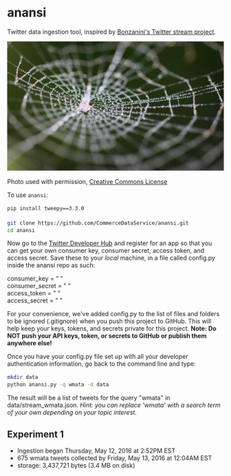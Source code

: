 # anansi
Twitter data ingestion tool, inspired by [Bonzanini's Twitter stream project](https://gist.github.com/bonzanini/af0463b927433c73784d).

![Spider web with dew](figures/web.jpg)

Photo used with permission, [Creative Commons License](https://www.flickr.com/photos/billdamon/9999441844/in/photolist-geBKFJ-78XWAt-8hH7oD-addhzJ-5wrtoF-5wr2sV-78XYzt-fFDTuR-8hvdn3-8KqGNc-8QEkxD-bUGBet-78XXon-r7YuEB-792QzY-f1YBq2-4MX5RR-58Ew3n-5tMEpu-5Txgvn-NDYxe-aTfp7-5pLcJv-2UegpA-jTcuT4-npTgP-5SC8Xu-6ov6LH-3jLSBu-ahyzqV-8hvke1-uQUXQ-8WkHvV-5h9xdK-BpYn-oqFWid-7XgS1k-7gtg7J-xwsCpx-6ur1W9-6zmQc7-a2UQHo-BEhKC-8dFQ3q-78XXSt-5YZuNX-3nwa1-ahyzLv-7eaaA9-6ozkWf)

To use `anansi`:    

```bash
pip install tweepy==3.3.0

git clone https://github.com/CommerceDataService/anansi.git
cd anansi
```

Now go to the [Twitter Developer Hub](https://apps.twitter.com/) and register for an app so that you can get your own consumer key, consumer secret, access token, and access secret.  Save these to your _local_ machine, in a file called config.py inside the anansi repo as such:

consumer_key    = " "    
consumer_secret = " "    
access_token    = " "    
access_secret   = " "    

For your convenience, we've added config.py to the list of files and folders to be ignored (.gitignore) when you push this project to GitHub. This will help keep your keys, tokens, and secrets private for this project. __Note: Do NOT push your API keys, token, or secrets to GitHub or publish them anywhere else!__

Once you have your config.py file set up with all your developer authentication information, go back to the command line and type:

```bash
mkdir data
python anansi.py -q wmata -d data
```
The result will be a list of tweets for the query "wmata" in data/stream_wmata.json. _Hint: you can replace 'wmata' with a search term of your own depending on your topic interest._


## Experiment 1
 - Ingestion began Thursday, May 12, 2016 at 2:52PM EST     
 - 675 wmata tweets collected by Friday, May 13, 2016 at 12:04AM EST    
 - storage: 3,437,721 bytes (3.4 MB on disk)    
